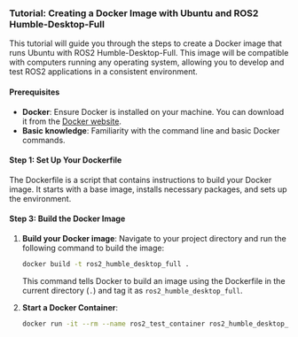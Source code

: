 ### Tutorial: Creating a Docker Image with Ubuntu and ROS2 Humble-Desktop-Full

This tutorial will guide you through the steps to create a Docker image that runs Ubuntu with ROS2 Humble-Desktop-Full. This image will be compatible with computers running any operating system, allowing you to develop and test ROS2 applications in a consistent environment.

#### Prerequisites
- **Docker**: Ensure Docker is installed on your machine. You can download it from the [Docker website](https://www.docker.com/products/docker-desktop).
- **Basic knowledge**: Familiarity with the command line and basic Docker commands.

#### Step 1: Set Up Your Dockerfile

The Dockerfile is a script that contains instructions to build your Docker image. It starts with a base image, installs necessary packages, and sets up the environment.

#### Step 3: Build the Docker Image

1. **Build your Docker image**:
    Navigate to your project directory and run the following command to build the image:

    ```bash
    docker build -t ros2_humble_desktop_full .
    ```

    This command tells Docker to build an image using the Dockerfile in the current directory (`.`) and tag it as `ros2_humble_desktop_full`.



1. **Start a Docker Container**:
    ```bash
    docker run -it --rm --name ros2_test_container ros2_humble_desktop_full
    ```

